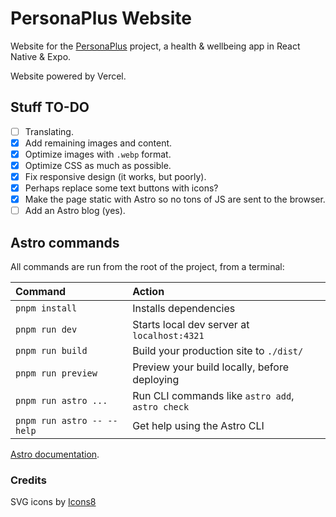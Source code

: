 # PersonaPlus Website

Website for the [PersonaPlus](https://github.com/ZakaHaceCosas/personaplus) project, a health & wellbeing app in React Native & Expo.

Website powered by Vercel.

## Stuff TO-DO

- [ ] Translating.
- [X] Add remaining images and content.
- [X] Optimize images with `.webp` format.
- [X] Optimize CSS as much as possible.
- [X] Fix responsive design (it works, but poorly).
- [X] Perhaps replace some text buttons with icons?
- [X] Make the page static with Astro so no tons of JS are sent to the browser.
- [ ] Add an Astro blog (yes).

## Astro commands

All commands are run from the root of the project, from a terminal:

| Command                   | Action                                           |
| :------------------------ | :----------------------------------------------- |
| `pnpm install`             | Installs dependencies                            |
| `pnpm run dev`             | Starts local dev server at `localhost:4321`      |
| `pnpm run build`           | Build your production site to `./dist/`          |
| `pnpm run preview`         | Preview your build locally, before deploying     |
| `pnpm run astro ...`       | Run CLI commands like `astro add`, `astro check` |
| `pnpm run astro -- --help` | Get help using the Astro CLI                     |

[Astro documentation](https://docs.astro.build).

### Credits

SVG icons by [Icons8](https://icons8.com)
